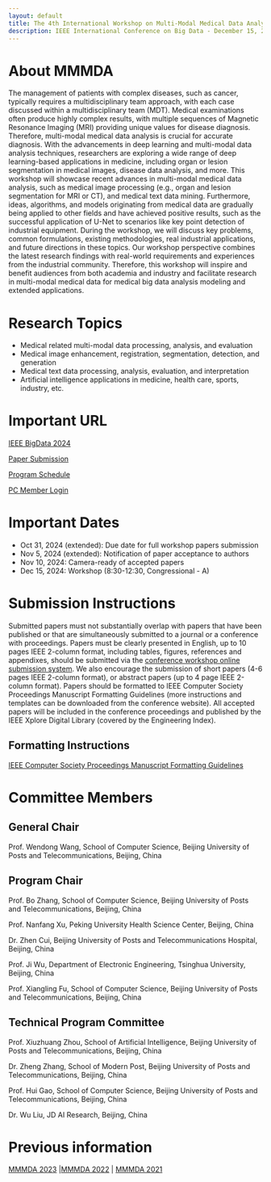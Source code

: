 ```yaml
---
layout: default
title: The 4th International Workshop on Multi-Modal Medical Data Analysis
description: IEEE International Conference on Big Data - December 15, 2024, Washington DC, USA
---
```


# About MMMDA

The management of patients with complex diseases, such as cancer, typically requires a multidisciplinary team approach, with each case discussed within a multidisciplinary team (MDT). Medical examinations often produce highly complex results, with multiple sequences of Magnetic Resonance Imaging (MRI) providing unique values for disease diagnosis. Therefore, multi-modal medical data analysis is crucial for accurate diagnosis. With the advancements in deep learning and multi-modal data analysis techniques, researchers are exploring a wide range of deep learning-based applications in medicine, including organ or lesion segmentation in medical images, disease data analysis, and more. This workshop will showcase recent advances in multi-modal medical data analysis, such as medical image processing (e.g., organ and lesion segmentation for MRI or CT), and medical text data mining. Furthermore, ideas, algorithms, and models originating from medical data are gradually being applied to other fields and have achieved positive results, such as the successful application of U-Net to scenarios like key point detection of industrial equipment. During the workshop, we will discuss key problems, common formulations, existing methodologies, real industrial applications, and future directions in these topics. Our workshop perspective combines the latest research findings with real-world requirements and experiences from the industrial community. Therefore, this workshop will inspire and benefit audiences from both academia and industry and facilitate research in multi-modal medical data for medical big data analysis modeling and extended applications.

# Research Topics

- Medical related multi-modal data processing, analysis, and evaluation
- Medical image enhancement, registration, segmentation, detection, and generation
- Medical text data processing, analysis, evaluation, and interpretation
- Artificial intelligence applications in medicine, health care, sports, industry, etc.

# Important URL

[IEEE BigData 2024](https://www3.cs.stonybrook.edu/~ieeebigdata2024/)

[Paper Submission](https://wi-lab.com/cyberchair/2024/bigdata24/scripts/submit.php?subarea=S15&undisplay_detail=1&wh=/cyberchair/2024/bigdata24/scripts/ws_submit.php)

[Program Schedule](https://www3.cs.stonybrook.edu/~ieeebigdata2024/)

[PC Member Login](https://wi-lab.com/cyberchair/2024/bigdata24/pcmb/pc_index.php?subarea=S15)

# Important Dates

- Oct 31, 2024 (extended): Due date for full workshop papers submission
- Nov 5, 2024 (extended): Notification of paper acceptance to authors
- Nov 10, 2024: Camera-ready of accepted papers
- Dec 15, 2024: Workshop (8:30-12:30, Congressional - A)

# Submission Instructions

Submitted papers must not substantially overlap with papers that have been published or that are simultaneously submitted to a journal or a conference with proceedings. Papers must be clearly presented in English, up to 10 pages IEEE 2-column format, including tables, figures, references and appendixes, should be submitted via the [conference workshop online submission system](https://wi-lab.com/cyberchair/2024/bigdata24/scripts/submit.php?subarea=S15&undisplay_detail=1&wh=/cyberchair/2024/bigdata24/scripts/ws_submit.php). We also encourage the submission of short papers (4-6 pages IEEE 2-column format), or abstract papers (up to 4 page IEEE 2-column format). Papers should be formatted to IEEE Computer Society Proceedings Manuscript Formatting Guidelines (more instructions and templates can be downloaded from the conference website). All accepted papers will be included in the conference proceedings and published by the IEEE Xplore Digital Library (covered by the Engineering Index).

## Formatting Instructions

[IEEE Computer Society Proceedings Manuscript Formatting Guidelines](https://www.ieee.org/conferences/publishing/templates.html)


# Committee Members

## General Chair

Prof. Wendong Wang, School of Computer Science, Beijing University of Posts and Telecommunications, Beijing, China

## Program Chair

Prof. Bo Zhang, School of Computer Science, Beijing University of Posts and Telecommunications, Beijing, China

Prof. Nanfang Xu, Peking University Health Science Center, Beijing, China

Dr. Zhen Cui, Beijing University of Posts and Telecommunications Hospital, Beijing, China

Prof. Ji Wu, Department of Electronic Engineering, Tsinghua University, Beijing, China

Prof. Xiangling Fu, School of Computer Science, Beijing University of Posts and Telecommunications, Beijing, China


## Technical Program Committee

Prof. Xiuzhuang Zhou, School of Artificial Intelligence, Beijing University of Posts and Telecommunications, Beijing, China

Dr. Zheng Zhang, School of Modern Post, Beijing University of Posts and Telecommunications, Beijing, China

Prof. Hui Gao, School of Computer Science, Beijing University of Posts and Telecommunications, Beijing, China

Dr. Wu Liu, JD AI Research, Beijing, China


# Previous information

[MMMDA 2023](https://mmmda.bupt.cc/2023.html) |[MMMDA 2022](https://mmmda.bupt.cc/2022.html) | [MMMDA 2021](https://mmmda.bupt.cc/2021.html)
